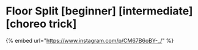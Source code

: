 # Floor Split \[beginner] \[intermediate] \[choreo trick]

{% embed url="https://www.instagram.com/p/CM67B6oBY-_/" %}
